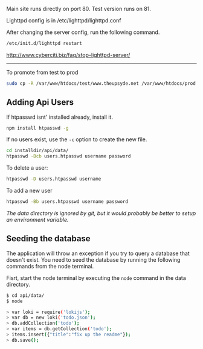Main site runs directly on port 80.
Test version runs on 81.

Lighttpd config is in /etc/lighttpd/lighttpd.conf

After changing the server config, run the following command.

```bash
/etc/init.d/lighttpd restart
```

http://www.cyberciti.biz/faq/stop-lighttpd-server/


---

To promote from test to prod

```bash
sudo cp -R /var/www/htdocs/test/www.theupsyde.net /var/www/htdocs/prod
```

## Adding Api Users

If htpasswd isnt' installed already, install it.

```bash
npm install htpasswd -g
```

If no users exist, use the `-c` option to create the new file.

```bash
cd installdir/api/data/
htpasswd -Bcb users.htpasswd username password
```

To delete a user:

```bash
htpasswd -D users.htpasswd username
```

To add a new user

```bash
htpasswd -Bb users.htpasswd username password
```

*The data directory is ignored by git, but it would probably be better to setup an environment variable.*

## Seeding the database

The application will throw an exception if you try to query a database that doesn't exist.
You need to seed the database by running the following commands from the node terminal.

Fisrt, start the node terminal by executing the `node` command in the data directory.

```bash
$ cd api/data/
$ node

> var loki = require('lokijs');
> var db = new loki('todo.json');
> db.addCollection('todo');
> var items = db.getCollection('todo');
> items.insert({"title":"fix up the readme"});
> db.save();
```